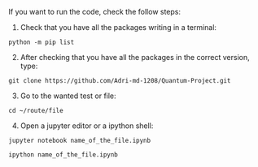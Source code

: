 If you want to run the code, check the follow steps:

1. Check that you have all the packages writing in a terminal:
```
python -m pip list
```

2. After checking that you have all the packages in the correct version, type:
```
git clone https://github.com/Adri-md-1208/Quantum-Project.git  
```

3. Go to the wanted test or file:
```
cd ~/route/file
```

4. Open a jupyter editor or a ipython shell:
```
jupyter notebook name_of_the_file.ipynb
```

```
ipython name_of_the_file.ipynb
```



